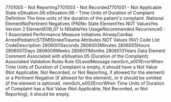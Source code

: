 

7701005 - Not Reporting7701003 - Not Recorded7701001 - Not Applicable
State
eSituation.06
eSituation.06 - Time Units of Duration of Complaint
Definition
The time units of the duration of the patient's complaint.
National ElementNoPertinent Negatives (PN)No
State ElementYes
NOT ValuesYes
Version 2 ElementE09_07
Is NillableYes
UsageRecommended
Recurrence0 : 1
Associated Performance Measure Initiatives
AirwayCardiac ArrestPediatricSTEMIStrokeTrauma
Attributes
NOT Values (NV)
Code List
CodeDescription
2806001Seconds
2806003Minutes
2806005Hours
2806007Days
2806009Weeks
2806011Months
2806013Years
Data Element Comment
Associated with eSituation.05 (Duration of the Complaint).
Associated Validation Rules
Rule IDLevelMessage
nemSch_e001ErrorWhen Time Units of Duration of Complaint is empty, it should have a Not Value (Not Applicable,
Not Recorded, or Not Reporting, if allowed for the element) or a Pertinent Negative (if allowed for
the element), or it should be omitted (if the element is optional).
nemSch_e002ErrorWhen Time Units of Duration of Complaint has a Not Value (Not Applicable, Not Recorded, or
Not Reporting), it should be empty.